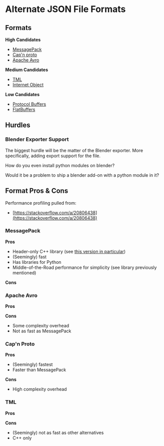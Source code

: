 # Alternate JSON File Formats

## Formats

**High Candidates**
- [MessagePack](https://msgpack.org/index.html)
- [Cap'n proto](https://capnproto.org/)
- [Apache Avro](https://avro.apache.org/)

**Medium Candidates**
- [TML](https://github.com/cppfw/tml)
- [Internet Object](https://docs.internetobject.org/)

**Low Candidates**
- [Protocol Buffers](https://protobuf.dev/)
- [FlatBuffers](https://flatbuffers.dev/)

## Hurdles

### Blender Exporter Support

The biggest hurdle will be the matter of the Blender exporter. More specifically, adding export support for the file.

How do you even install python modules on blender?

Would it be a problem to ship a blender add-on with a python module in it?

## Format Pros & Cons

Performance profiling pulled from:
- [https://stackoverflow.com/a/20806438](https://stackoverflow.com/a/20806438)

### MessagePack

**Pros**
- Header-only C++ library (see [this version in particular](https://github.com/mikeloomisgg/cppack))
- (Seemingly) fast
- Has libraries for Python
- Middle-of-the-Road performance for simplicity (see library previously mentioned)

**Cons**

### Apache Avro

**Pros**

**Cons**
- Some complexity overhead
- Not as fast as MessagePack

### Cap'n Proto

**Pros**
- (Seemingly) fastest
- Faster than MessagePack

**Cons**
- High complexity overhead

### TML

**Pros**

**Cons**
- (Seemingly) not as fast as other alternatives
- C++ only
